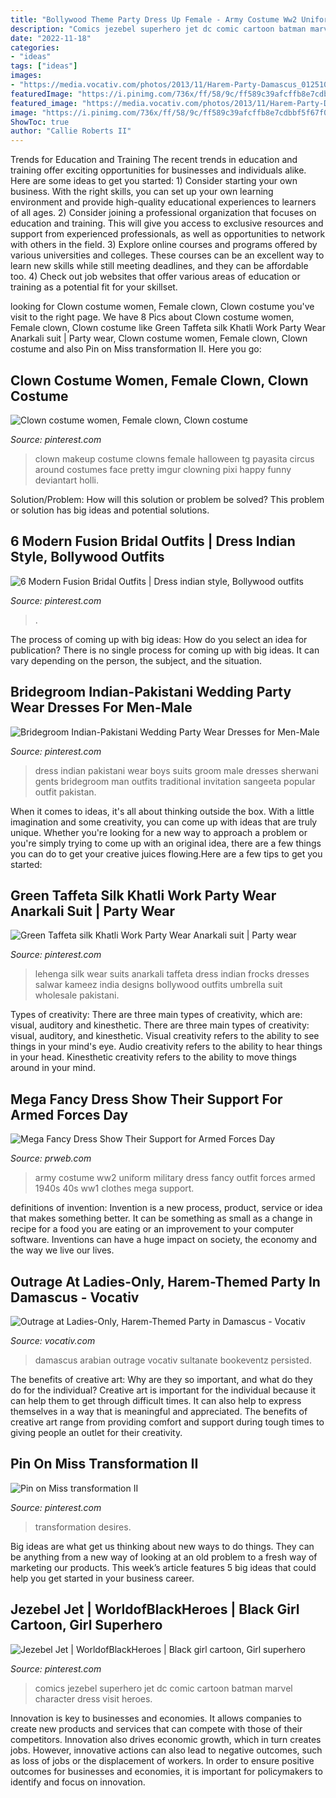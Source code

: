 ```yaml
---
title: "Bollywood Theme Party Dress Up Female - Army Costume Ww2 Uniform Military Dress Fancy Outfit Forces Armed 1940s 40s Ww1 Clothes Mega Support"
description: "Comics jezebel superhero jet dc comic cartoon batman marvel character dress visit heroes"
date: "2022-11-18"
categories:
- "ideas"
tags: ["ideas"]
images:
- "https://media.vocativ.com/photos/2013/11/Harem-Party-Damascus_012510787097.jpg"
featuredImage: "https://i.pinimg.com/736x/ff/58/9c/ff589c39afcffb8e7cdbbf5f67f03741.jpg"
featured_image: "https://media.vocativ.com/photos/2013/11/Harem-Party-Damascus_012510787097.jpg"
image: "https://i.pinimg.com/736x/ff/58/9c/ff589c39afcffb8e7cdbbf5f67f03741.jpg"
ShowToc: true
author: "Callie Roberts II"
---
```



Trends for Education and Training
The recent trends in education and training offer exciting opportunities for businesses and individuals alike. Here are some ideas to get you started: 1) Consider starting your own business. With the right skills, you can set up your own learning environment and provide high-quality educational experiences to learners of all ages. 2) Consider joining a professional organization that focuses on education and training. This will give you access to exclusive resources and support from experienced professionals, as well as opportunities to network with others in the field. 3) Explore online courses and programs offered by various universities and colleges. These courses can be an excellent way to learn new skills while still meeting deadlines, and they can be affordable too. 4) Check out job websites that offer various areas of education or training as a potential fit for your skillset.

	

		
looking for Clown costume women, Female clown, Clown costume you've visit to the right page. We have 8 Pics about Clown costume women, Female clown, Clown costume like Green Taffeta silk Khatli Work Party Wear Anarkali suit | Party wear, Clown costume women, Female clown, Clown costume and also Pin on Miss transformation II. Here you go:
		
    
## Clown Costume Women, Female Clown, Clown Costume

<img loading=lazy src="https://i.pinimg.com/736x/8f/22/af/8f22af13d9bea93299c60fee0912c91c--cute-clown-makeup-halloween-makeup.jpg" onerror="this.onerror=null;this.src='https://tse4.mm.bing.net/th?id=OIP.pjSrMVzX36h3P8adFR0vHAHaJ4&amp;pid=15.1';" alt="Clown costume women, Female clown, Clown costume">

_Source: pinterest.com_

>clown makeup costume clowns female halloween tg payasita circus around costumes face pretty imgur clowning pixi happy funny deviantart holli. 

	

Solution/Problem: How will this solution or problem be solved?
This problem or solution has big ideas and potential solutions.

    
## 6 Modern Fusion Bridal Outfits | Dress Indian Style, Bollywood Outfits

<img loading=lazy src="https://i.pinimg.com/736x/ff/58/9c/ff589c39afcffb8e7cdbbf5f67f03741.jpg" onerror="this.onerror=null;this.src='https://tse2.mm.bing.net/th?id=OIP.VZhjIjWKiX3fyokLiJ5OEQHaLH&amp;pid=15.1';" alt="6 Modern Fusion Bridal Outfits | Dress indian style, Bollywood outfits">

_Source: pinterest.com_

>. 

	

The process of coming up with big ideas: How do you select an idea for publication?
There is no single process for coming up with big ideas. It can vary depending on the person, the subject, and the situation.

    
## Bridegroom Indian-Pakistani Wedding Party Wear Dresses For Men-Male

<img loading=lazy src="https://i.pinimg.com/736x/a9/c3/95/a9c3957edae35f4180dc35029d4f451e--sherwani-groom-wedding-sherwani.jpg" onerror="this.onerror=null;this.src='https://tse4.mm.bing.net/th?id=OIP.U2S9EiSm8QbYqaT0y-khsQHaQm&amp;pid=15.1';" alt="Bridegroom Indian-Pakistani Wedding Party Wear Dresses for Men-Male">

_Source: pinterest.com_

>dress indian pakistani wear boys suits groom male dresses sherwani gents bridegroom man outfits traditional invitation sangeeta popular outfit pakistan. 

	

When it comes to ideas, it's all about thinking outside the box. With a little imagination and some creativity, you can come up with ideas that are truly unique. Whether you're looking for a new way to approach a problem or you're simply trying to come up with an original idea, there are a few things you can do to get your creative juices flowing.Here are a few tips to get you started:

    
## Green Taffeta Silk Khatli Work Party Wear Anarkali Suit | Party Wear

<img loading=lazy src="https://i.pinimg.com/736x/3f/64/94/3f6494a9820069c215b2b27ee02c8468--bollywood-dress-lehenga-choli.jpg" onerror="this.onerror=null;this.src='https://tse4.mm.bing.net/th?id=OIP.w_kM0nm1JNuA_7YAHLORbQHaKL&amp;pid=15.1';" alt="Green Taffeta silk Khatli Work Party Wear Anarkali suit | Party wear">

_Source: pinterest.com_

>lehenga silk wear suits anarkali taffeta dress indian frocks dresses salwar kameez india designs bollywood outfits umbrella suit wholesale pakistani. 

	

Types of creativity: There are three main types of creativity, which are: visual, auditory and kinesthetic.
There are three main types of creativity: visual, auditory, and kinesthetic. Visual creativity refers to the ability to see things in your mind's eye. Audio creativity refers to the ability to hear things in your head. Kinesthetic creativity refers to the ability to move things around in your mind.

    
## Mega Fancy Dress Show Their Support For Armed Forces Day

<img loading=lazy src="http://ww1.prweb.com/prfiles/2012/06/26/9641883/WW2armygirl.JPG" onerror="this.onerror=null;this.src='https://tse4.mm.bing.net/th?id=OIP.OGSjN2Osqv9eVd9rfZkz_QHaMw&amp;pid=15.1';" alt="Mega Fancy Dress Show Their Support for Armed Forces Day">

_Source: prweb.com_

>army costume ww2 uniform military dress fancy outfit forces armed 1940s 40s ww1 clothes mega support. 

	

definitions of invention:
Invention is a new process, product, service or idea that makes something better. It can be something as small as a change in recipe for a food you are eating or an improvement to your computer software. Inventions can have a huge impact on society, the economy and the way we live our lives.

    
## Outrage At Ladies-Only, Harem-Themed Party In Damascus - Vocativ

<img loading=lazy src="https://media.vocativ.com/photos/2013/11/Harem-Party-Damascus_012510787097.jpg" onerror="this.onerror=null;this.src='https://tse2.mm.bing.net/th?id=OIP.KCzd3ZwrYY6Zg4Dt5z2CQAHaFB&amp;pid=15.1';" alt="Outrage at Ladies-Only, Harem-Themed Party in Damascus - Vocativ">

_Source: vocativ.com_

>damascus arabian outrage vocativ sultanate bookeventz persisted. 

	

The benefits of creative art: Why are they so important, and what do they do for the individual?
Creative art is important for the individual because it can help them to get through difficult times. It can also help to express themselves in a way that is meaningful and appreciated. The benefits of creative art range from providing comfort and support during tough times to giving people an outlet for their creativity.

    
## Pin On Miss Transformation II

<img loading=lazy src="https://i.pinimg.com/736x/8f/ba/bd/8fbabd9de551116e71f424710a6595c6.jpg" onerror="this.onerror=null;this.src='https://tse1.mm.bing.net/th?id=OIP.-jIOvP7fiEovjaYosD1rIQHaNM&amp;pid=15.1';" alt="Pin on Miss transformation II">

_Source: pinterest.com_

>transformation desires. 

	

Big ideas are what get us thinking about new ways to do things. They can be anything from a new way of looking at an old problem to a fresh way of marketing our products. This week’s article features 5 big ideas that could help you get started in your business career.

    
## Jezebel Jet | WorldofBlackHeroes | Black Girl Cartoon, Girl Superhero

<img loading=lazy src="https://i.pinimg.com/736x/f1/2f/2b/f12f2bf5f07d1c10e97b0ae6b98bda46--batman-comics-a-dress.jpg" onerror="this.onerror=null;this.src='https://tse3.mm.bing.net/th?id=OIP.TV1ikmx8DTSKJH6azBAPqAAAAA&amp;pid=15.1';" alt="Jezebel Jet | WorldofBlackHeroes | Black girl cartoon, Girl superhero">

_Source: pinterest.com_

>comics jezebel superhero jet dc comic cartoon batman marvel character dress visit heroes. 

	

Innovation is key to businesses and economies. It allows companies to create new products and services that can compete with those of their competitors. Innovation also drives economic growth, which in turn creates jobs. However, innovative actions can also lead to negative outcomes, such as loss of jobs or the displacement of workers. In order to ensure positive outcomes for businesses and economies, it is important for policymakers to identify and focus on innovation.

